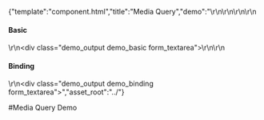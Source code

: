 {"template":"component.html","title":"Media Query","demo":"<style>\r\n\t.demo_output { margin: 20px 0; }\r\n\t.demo_output span { display: inline-block; width: 90px; }\r\n\t.demo_output p { margin: 0 0 20px; }\r\n\t.demo_output p:first-child { font-weight: 600; }\r\n</style>\r\n\r\n<script>\r\n\t$(function() {\r\n\t\t$(window).on(\"mqchange.mediaquery\", logChange);\r\n\r\n\t\tif (!$.mediaquery(\"state\")) {\r\n\t\t\t$.mediaquery({\r\n\t\t\t\tminWidth     : [ 320, 500, 740, 980, 1220 ],\r\n\t\t\t\tmaxWidth     : [ 1220, 980, 740, 500, 320 ],\r\n\t\t\t\tminHeight    : [ 400, 800 ],\r\n\t\t\t\tmaxHeight    : [ 800, 400 ]\r\n\t\t\t});\r\n\t\t} else {\r\n\t\t\tlogChange({}, $.mediaquery(\"state\"));\r\n\t\t}\r\n\r\n\t\t$.mediaquery(\"bind\", \"demo\", \"(min-width: 740px)\", {\r\n\t\t\tenter: logBind,\r\n\t\t\tleave: logBind\r\n\t\t});\r\n\t});\r\n\r\n\tfunction logChange(e, state) {\r\n\t\tvar html = \"\";\r\n\t\thtml += \"<p><span>Change:</span><span>MinWidth:</span>\" + state.minWidth + \"<br>\";\r\n\t\thtml += \"<span></span><span>MaxWidth:</span>\"+ state.maxWidth + \"<br>\";\r\n\t\thtml += \"<span></span><span>MinHeight:</span>\"+ state.minHeight + \"<br>\";\r\n\t\thtml += \"<span></span><span>MaxHeight:</span>\"+ state.maxHeight + \"</p>\";\r\n\r\n\t\t$(\".demo_basic\").prepend(html);\r\n\t}\r\n\r\n\tfunction logBind() {\r\n\t\tvar mql = this,\r\n\t\t\ttype = mql.matches ? \"Enter\" : \"Leave\"\r\n\t\t\thtml = \"<p><span>\" + type + \":</span>\" + mql.media + \"<br>\";\r\n\r\n\t\t$(\".demo_binding\").prepend(html);\r\n\t}\r\n</script>\r\n\r\n<h4>Basic</h4>\r\n<div class=\"demo_output demo_basic form_textarea\"></div>\r\n\r\n<h4>Binding</h2>\r\n<div class=\"demo_output demo_binding form_textarea\"></div>","asset_root":"../"}

 #Media Query Demo